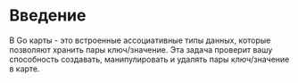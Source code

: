 # Введение

В Go карты - это встроенные ассоциативные типы данных, которые позволяют хранить пары ключ/значение. Эта задача проверит вашу способность создавать, манипулировать и удалять пары ключ/значение в карте.
